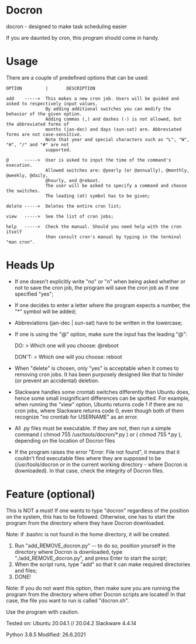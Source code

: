 # Docron

docron   -   designed to make task scheduling easier

If you are daunted by cron, this program should come in handy.


# Usage

There are a couple of predefined options that can be used:

    OPTION         |       DESCRIPTION

    add    ----->  This makes a new cron job. Users will be guided and asked to respectively input values.
                   By adding additional switches you can modify the behavior of the given option.
                   Adding commas (,) and dashes (-) is not allowed, but the abbreviated forms of
                   months (jan-dec) and days (sun-sat) are. Abbreviated forms are not case-sensitive.
                   Note that year and special characters such as "L", "W", "H", "/" and "#" are not
                   supported.

    @      ----->  User is asked to input the time of the command's execution.
                   Allowed switches are: @yearly (or @annually), @monthly, @weekly, @daily,
                   @hourly, and @reboot.
                   The user will be asked to specify a command and choose the switches.
                   The leading (at) symbol has to be given;

    delete ----->  Deletes the entire cron list;

    view   ----->  See the list of cron jobs;

    help   ----->  Check the manual. Should you need help with the cron itself
                   then consult cron's manual by typing in the terminal "man cron".



# Heads Up


- If one doesn't explicitly write "no" or "n" when being asked whether or not to save the cron job,
the program will save the cron job as if one specified "yes";

- If one decides to enter a letter where the program expects a number, the "*" symbol will be added;

- Abbreviations (jan-dec | sun-sat) have to be written in the lowercase;

- If one is using the "@" option, make sure the input has the leading "@":

    DO:     > Which one will you choose: @reboot

    DON'T:  > Which one will you choose: reboot

- When "delete" is chosen, only "yes" is acceptable when it comes to removing cron jobs.
It has been purposely designed like that to hinder (or prevent an accidental) deletion.

- Slackware handles some crontab switches differently than Ubuntu does, hence some small
insignificant differences can be spotted. For example, when running the "view" option,
Ubuntu returns code 1 if there are no cron jobs, where Slackware returns code 0,
even though both of them recognize "no crontab for USERNAME" as an error.

- All .py files must be executable. If they are not, then run a simple command
( chmod 755 /usr/tools/docron/*.py ) or ( chmod 755 *.py ), depending on the 
location of Docron files

- If the program raises the error "Error: File not found", it means that it couldn't find
executable files where they are supposed to be (/usr/tools/docron or
in the current working directory - where Docron is downloaded).
In that case, check the integrity of Docron files.



# Feature (optional)

This is NOT a must!
If one wants to type "docron" regardless of the position on the system, this has to be followed.
Otherwise, one has to start the program from the directory where they have Docron downloaded.

Note: if .bashrc is not found in the home directory, it will be created.

1. Run "add_REMOVE_docron.py" -- to do so, position yourself in the directory where Docron is downloaded,
type "./add_REMOVE_docron.py", and press Enter to start the script;
2. When the script runs, type "add" so that it can make required directories and files;
3. DONE!


Note: If you do not want this option, then make sure you are running the program
from the directory where other Docron scripts are located! In that case,
the file you want to run is called "docron.sh".


Use the program with caution.    



Tested on:  Ubuntu      20.04.1 // 20.04.2
            Slackware   4.4.14

Python 3.8.5
Modified: 26.6.2021



